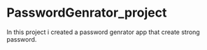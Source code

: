 # PasswordGenrator_project

In this project i created a password genrator app 
that create strong password.
